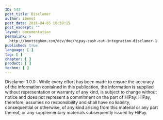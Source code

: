 ```yaml
---
ID: 543
post_title: Disclamer
author: ibenot
post_date: 2016-04-05 10:39:15
post_excerpt: ""
layout: documentation
permalink: >
  http://bnotteghem.com/dev/doc/hipay-cash-out-integration-disclamer-1-0-0/
published: true
language: [ ]
tag: [ ]
chapter: [ ]
product: [ ]
techno: [ ]
---
```

Disclamer 1.0.0 : While every effort has been made to ensure the accuracy of the information contained in this publication, the information is supplied without representation or warranty of any kind, is subject to change without notice and does not represent a commitment on the part of HiPay. HiPay, therefore, assumes no responsibility and shall have no liability, consequential or otherwise, of any kind arising from this material or any part thereof, or any supplementary materials subsequently issued by HiPay.